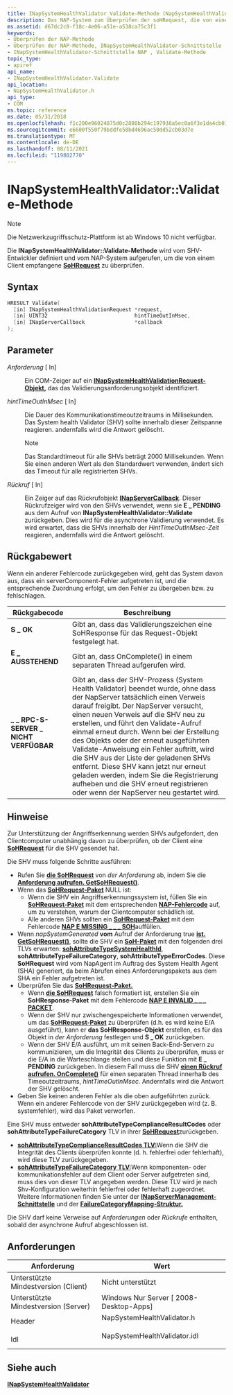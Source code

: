 ```yaml
---
title: INapSystemHealthValidator Validate-Methode (NapSystemHealthValidator.h)
description: Das NAP-System zum Überprüfen der soHRequest, die von einem Client empfangen wurde.
ms.assetid: d67dc2c8-f18c-4e06-a51e-a538ca75c3f1
keywords:
- Überprüfen der NAP-Methode
- Überprüfen der NAP-Methode, INapSystemHealthValidator-Schnittstelle
- INapSystemHealthValidator-Schnittstelle NAP , Validate-Methode
topic_type:
- apiref
api_name:
- INapSystemHealthValidator.Validate
api_location:
- NapSystemHealthValidator.h
api_type:
- COM
ms.topic: reference
ms.date: 05/31/2018
ms.openlocfilehash: f1c200e96024075d0c2880b294c197938a5ec0a6f3e1da4cb019d5ecd3ed32b9
ms.sourcegitcommit: e6600f550f79bddfe58bd4696ac50dd52cb03d7e
ms.translationtype: MT
ms.contentlocale: de-DE
ms.lasthandoff: 08/11/2021
ms.locfileid: "119802770"
---
```

# <a name="inapsystemhealthvalidatorvalidate-method"></a>INapSystemHealthValidator::Validate-Methode

> [!Note]  
> Die Netzwerkzugriffsschutz-Plattform ist ab Windows 10 nicht verfügbar.

 

Die **INapSystemHealthValidator::Validate-Methode** wird vom SHV-Entwickler definiert und vom NAP-System aufgerufen, um die von einem Client empfangene [**SoHRequest**](/windows/win32/api/naptypes/ns-naptypes-soh) zu überprüfen.

## <a name="syntax"></a>Syntax


```C++
HRESULT Validate(
  [in] INapSystemHealthValidationRequest *request,
  [in] UINT32                            hintTimeOutInMsec,
  [in] INapServerCallback                *callback
);
```



## <a name="parameters"></a>Parameter

<dl> <dt>

*Anforderung* \[ In\]
</dt> <dd>

Ein COM-Zeiger auf ein [**INapSystemHealthValidationRequest-Objekt,**](inapsystemhealthvalidationrequest.md) das das Validierungsanforderungsobjekt identifiziert.

</dd> <dt>

*hintTimeOutInMsec* \[ In\]
</dt> <dd>

Die Dauer des Kommunikationstimeoutzeitraums in Millisekunden. Das System health Validator (SHV) sollte innerhalb dieser Zeitspanne reagieren. andernfalls wird die Antwort gelöscht.

> [!Note]  
> Das Standardtimeout für alle SHVs beträgt 2000 Millisekunden. Wenn Sie einen anderen Wert als den Standardwert verwenden, ändert sich das Timeout für alle registrierten SHVs.

 

</dd> <dt>

*Rückruf* \[ In\]
</dt> <dd>

Ein Zeiger auf das Rückrufobjekt [**INapServerCallback**](inapservercallback.md). Dieser Rückrufzeiger wird von den SHVs verwendet, wenn sie **E \_ PENDING** aus dem Aufruf von **INapSystemHealthValidator::Validate** zurückgeben. Dies wird für die asynchrone Validierung verwendet. Es wird erwartet, dass die SHVs innerhalb der *HintTimeOutInMsec-Zeit* reagieren, andernfalls wird die Antwort gelöscht.

</dd> </dl>

## <a name="return-value"></a>Rückgabewert

Wenn ein anderer Fehlercode zurückgegeben wird, geht das System davon aus, dass ein serverComponent-Fehler aufgetreten ist, und die entsprechende Zuordnung erfolgt, um den Fehler zu übergeben bzw. zu fehlschlagen.



| Rückgabecode                                                                                                | Beschreibung                                                                                                                                                                                                                                                                                                                                                                                                                                                                                    |
|------------------------------------------------------------------------------------------------------------|------------------------------------------------------------------------------------------------------------------------------------------------------------------------------------------------------------------------------------------------------------------------------------------------------------------------------------------------------------------------------------------------------------------------------------------------------------------------------------------------|
| <dl> <dt>**S \_ OK**</dt> </dl>                       | Gibt an, dass das Validierungszeichen eine SoHResponse für das Request-Objekt festgelegt hat.<br/>                                                                                                                                                                                                                                                                                                                                                                                                        |
| <dl> <dt>**E \_ AUSSTEHEND**</dt> </dl>                  | Gibt an, dass OnComplete() in einem separaten Thread aufgerufen wird.<br/>                                                                                                                                                                                                                                                                                                                                                                                                                    |
| <dl> <dt>**\_ \_ RPC-S-SERVER \_ NICHT VERFÜGBAR**</dt> </dl> | Gibt an, dass der SHV-Prozess (System Health Validator) beendet wurde, ohne dass der NapServer tatsächlich einen Verweis darauf freigibt. Der NapServer versucht, einen neuen Verweis auf die SHV neu zu erstellen, und führt den Validate-Aufruf einmal erneut durch. Wenn bei der Erstellung des Objekts oder der erneut ausgeführten Validate-Anweisung ein Fehler auftritt, wird die SHV aus der Liste der geladenen SHVs entfernt. Diese SHV kann jetzt nur erneut geladen werden, indem Sie die Registrierung aufheben und die SHV erneut registrieren oder wenn der NapServer neu gestartet wird.<br/> |



 

## <a name="remarks"></a>Hinweise

Zur Unterstützung der Angriffserkennung werden SHVs aufgefordert, den Clientcomputer unabhängig davon zu überprüfen, ob der Client eine [**SoHRequest**](/windows/win32/api/naptypes/ns-naptypes-soh) für die SHV gesendet hat.

Die SHV muss folgende Schritte ausführen:

-   Rufen Sie [**die SoHRequest**](/windows/win32/api/naptypes/ns-naptypes-soh) von *der Anforderung* ab, indem Sie die [**Anforderung aufrufen. GetSoHRequest()**](inapsystemhealthvalidationrequest-getsohrequest-method.md).
-   Wenn das [**SoHRequest-Paket**](/windows/win32/api/naptypes/ns-naptypes-soh) NULL ist:
    -   Wenn die SHV ein Angriffserkennungssystem ist, füllen Sie ein [**SoHRequest-Paket**](/windows/win32/api/naptypes/ns-naptypes-soh) mit dem entsprechenden [**NAP-Fehlercode**](nap-error-constants.md) auf, um zu verstehen, warum der Clientcomputer schädlich ist.
    -   Alle anderen SHVs sollten ein [**SoHRequest-Paket**](/windows/win32/api/naptypes/ns-naptypes-soh) mit dem Fehlercode [**NAP E MISSING \_ \_ \_ SOH**](nap-error-constants.md)auffüllen.
-   Wenn *napSystemGenerated* **vom** Aufruf der Anforderung true [**ist. GetSoHRequest()**](inapsystemhealthvalidationrequest-getsohrequest-method.md), sollte die SHV ein [**SoH-Paket**](/windows/win32/api/naptypes/ns-naptypes-soh) mit den folgenden drei TLVs erwarten: [**sohAttributeTypeSystemHealthId**](sohattributetype-enum.md), **sohAttributeTypeFailureCategory**, **sohAttributeTypeErrorCodes**. Diese **SoHRequest** wird vom NapAgent im Auftrag des System Health Agent (SHA) generiert, da beim Abrufen eines Anforderungspakets aus dem SHA ein Fehler aufgetreten ist.
-   Überprüfen Sie das [**SoHRequest-Paket.**](/windows/win32/api/naptypes/ns-naptypes-soh)
    -   Wenn [**die SoHRequest**](/windows/win32/api/naptypes/ns-naptypes-soh) falsch formatiert ist, erstellen Sie ein **SoHResponse-Paket** mit dem Fehlercode [**NAP E INVALID \_ \_ \_ PACKET**](nap-error-constants.md).
    -   Wenn der SHV nur zwischengespeicherte Informationen verwendet, um das [**SoHRequest-Paket**](/windows/win32/api/naptypes/ns-naptypes-soh) zu überprüfen (d.h. es wird keine E/A ausgeführt), kann er **das SoHResponse-Objekt** erstellen, es für das Objekt in *der Anforderung* festlegen und **S \_ OK** zurückgeben.
    -   Wenn der SHV E/A ausführt, um mit seinen Back-End-Servern zu kommunizieren, um die Integrität des Clients zu überprüfen, muss er die E/A in die Warteschlange stellen und diese Funktion mit **E \_ PENDING** zurückgeben. In diesem Fall muss die SHV [**einen Rückruf aufrufen. OnComplete()**](inapservercallback-oncomplete-method.md) für einen separaten Thread innerhalb des Timeoutzeitraums, *hintTimeOutInMsec.* Andernfalls wird die Antwort der SHV gelöscht.
-   Geben Sie keinen anderen Fehler als die oben aufgeführten zurück. Wenn ein anderer Fehlercode von der SHV zurückgegeben wird (z. B. systemfehler), wird das Paket verworfen.

Eine SHV muss entweder **sohAttributeTypeComplianceResultCodes** oder **sohAttributeTypeFailureCategory** TLV in ihrer [**SoHRequest**](/windows/win32/api/naptypes/ns-naptypes-soh)zurückgeben.

-   [**sohAttributeTypeComplianceResultCodes TLV:**](sohattributetype-enum.md)Wenn die SHV die Integrität des Clients überprüfen konnte (d. h. fehlerfrei oder fehlerhaft), wird diese TLV zurückgegeben.
-   [**sohAttributeTypeFailureCategory TLV:**](sohattributetype-enum.md)Wenn komponenten- oder kommunikationsfehler auf dem Client oder Server aufgetreten sind, muss dies von dieser TLV angegeben werden. Diese TLV wird je nach Shv-Konfiguration weiterhin fehlerfrei oder fehlerhaft zugeordnet. Weitere Informationen finden Sie unter der [**INapServerManagement-Schnittstelle**](inapservermanagement.md) und der [**FailureCategoryMapping-Struktur.**](/windows/win32/api/naptypes/ns-naptypes-failurecategorymapping)

Die SHV darf keine Verweise auf *Anforderungen* oder *Rückrufe* enthalten, sobald der asynchrone Aufruf abgeschlossen ist.

## <a name="requirements"></a>Anforderungen



| Anforderung | Wert |
|-------------------------------------|---------------------------------------------------------------------------------------------------------|
| Unterstützte Mindestversion (Client)<br/> | Nicht unterstützt<br/>                                                                               |
| Unterstützte Mindestversion (Server)<br/> | Windows Nur Server \[ 2008-Desktop-Apps\]<br/>                                                    |
| Header<br/>                   | <dl> <dt>NapSystemHealthValidator.h</dt> </dl>   |
| Idl<br/>                      | <dl> <dt>NapSystemHealthValidator.idl</dt> </dl> |



## <a name="see-also"></a>Siehe auch

<dl> <dt>

[**INapSystemHealthValidator**](inapsystemhealthvalidator.md)
</dt> </dl>

 

 





